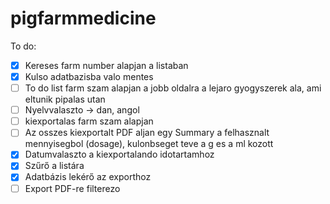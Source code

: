 # pigfarmmedicine

To do:
- [x] Kereses farm number alapjan a listaban
- [x] Kulso adatbazisba valo mentes
- [ ] To do list farm szam alapjan a jobb oldalra a lejaro gyogyszerek ala, ami eltunik pipalas utan
- [ ] Nyelvvalaszto -> dan, angol
- [ ] kiexportalas farm szam alapjan
- [ ] Az osszes kiexportalt PDF aljan egy Summary a felhasznalt mennyisegbol (dosage), kulonbseget teve a g es a ml kozott
- [x] Datumvalaszto a kiexportalando idotartamhoz
- [x] Szűrő a listára
- [x] Adatbázis lekérő az exporthoz
- [ ] Export PDF-re filterezo
